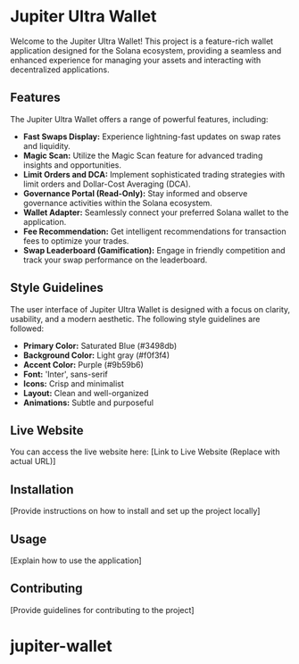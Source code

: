 # Jupiter Ultra Wallet

Welcome to the Jupiter Ultra Wallet! This project is a feature-rich wallet application designed for the Solana ecosystem, providing a seamless and enhanced experience for managing your assets and interacting with decentralized applications.

## Features

The Jupiter Ultra Wallet offers a range of powerful features, including:

- **Fast Swaps Display:** Experience lightning-fast updates on swap rates and liquidity.
- **Magic Scan:** Utilize the Magic Scan feature for advanced trading insights and opportunities.
- **Limit Orders and DCA:** Implement sophisticated trading strategies with limit orders and Dollar-Cost Averaging (DCA).
- **Governance Portal (Read-Only):** Stay informed and observe governance activities within the Solana ecosystem.
- **Wallet Adapter:** Seamlessly connect your preferred Solana wallet to the application.
- **Fee Recommendation:** Get intelligent recommendations for transaction fees to optimize your trades.
- **Swap Leaderboard (Gamification):** Engage in friendly competition and track your swap performance on the leaderboard.

## Style Guidelines

The user interface of Jupiter Ultra Wallet is designed with a focus on clarity, usability, and a modern aesthetic. The following style guidelines are followed:

- **Primary Color:** Saturated Blue (#3498db)
- **Background Color:** Light gray (#f0f3f4)
- **Accent Color:** Purple (#9b59b6)
- **Font:** 'Inter', sans-serif
- **Icons:** Crisp and minimalist
- **Layout:** Clean and well-organized
- **Animations:** Subtle and purposeful

## Live Website

You can access the live website here: [Link to Live Website (Replace with actual URL)]

## Installation

[Provide instructions on how to install and set up the project locally]

## Usage

[Explain how to use the application]

## Contributing

[Provide guidelines for contributing to the project]
# jupiter-wallet
